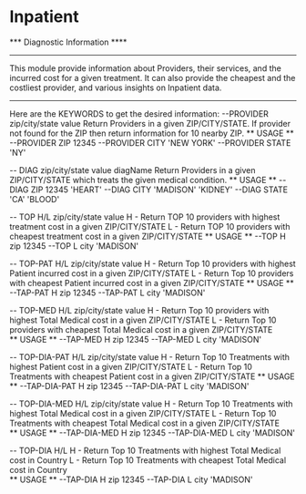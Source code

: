 # Inpatient

*** Diagnostic Information ****
*******************************************************************************************************************
This module provide information about Providers, their services, and the incurred cost for a given treatment.
It can also provide the cheapest and the costliest provider, and various insights on Inpatient data.
*******************************************************************************************************************
Here are the KEYWORDS to get the desired information:
--PROVIDER zip/city/state value
    Return Providers in a given ZIP/CITY/STATE. If provider not found for the ZIP then return information for 10 nearby 
    ZIP.
    ** USAGE **
    --PROVIDER ZIP 12345 
    --PROVIDER CITY 'NEW YORK'
    --PROVIDER STATE 'NY' 

-- DIAG zip/city/state value diagName 
    Return Providers in a given ZIP/CITY/STATE which treats the given medical condition. 
    ** USAGE **
    --DIAG ZIP 12345 'HEART'
    --DIAG CITY 'MADISON' 'KIDNEY'
    --DIAG STATE 'CA' 'BLOOD'
          
-- TOP H/L zip/city/state value
    H - Return TOP 10 providers with highest treatment cost in a given ZIP/CITY/STATE
    L - Return TOP 10 providers with cheapest treatment cost in a given ZIP/CITY/STATE
    ** USAGE **
    --TOP H zip 12345
    --TOP L city 'MADISON'
    
-- TOP-PAT H/L zip/city/state value
    H - Return Top 10 providers with highest Patient incurred cost in a given ZIP/CITY/STATE
    L - Return Top 10 providers with cheapest Patient incurred cost in a given ZIP/CITY/STATE
    ** USAGE **
    --TAP-PAT H zip 12345
    --TAP-PAT L city 'MADISON'
    
-- TOP-MED H/L zip/city/state value
    H - Return Top 10 providers with highest Total Medical cost in a given ZIP/CITY/STATE
    L - Return Top 10 providers with cheapest Total Medical cost in a given ZIP/CITY/STATE  
    ** USAGE **
    --TAP-MED H zip 12345
    --TAP-MED L city 'MADISON'    
    
-- TOP-DIA-PAT H/L zip/city/state value
    H - Return Top 10 Treatments with highest Patient cost in a given ZIP/CITY/STATE
    L - Return Top 10 Treatments with cheapest Patient cost in a given ZIP/CITY/STATE
    ** USAGE **
    --TAP-DIA-PAT H zip 12345
    --TAP-DIA-PAT L city 'MADISON'    
    
-- TOP-DIA-MED H/L zip/city/state value
    H - Return Top 10 Treatments with highest Total Medical cost in a given ZIP/CITY/STATE
    L - Return Top 10 Treatments with cheapest Total Medical cost in a given ZIP/CITY/STATE    
    ** USAGE **
    --TAP-DIA-MED H zip 12345
    --TAP-DIA-MED L city 'MADISON'
    
-- TOP-DIA H/L 
    H - Return Top 10 Treatments with highest Total Medical cost in Country
    L - Return Top 10 Treatments with cheapest Total Medical cost in Country    
    ** USAGE **
    --TAP-DIA H zip 12345
    --TAP-DIA L city 'MADISON'    
